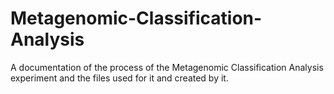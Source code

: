 # Metagenomic-Classification-Analysis
A documentation of the process of the Metagenomic Classification Analysis experiment and the files used for it and created by it.

